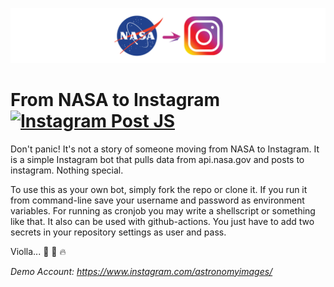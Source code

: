<p align="center">
  <img alt="" style="{max-height: 50px}" src="https://github.com/dreygur/NASA-Insta/raw/python/images/Banner.png">
</p>

# From NASA to Instagram [![Instagram Post JS](https://github.com/dreygur/NASA-Insta/actions/workflows/main.yml/badge.svg)](https://github.com/dreygur/NASA-Insta/actions/workflows/main.yml)
Don't panic! It's not a story of someone moving from NASA to Instagram.
It is a simple Instagram bot that pulls data from api.nasa.gov and posts to instagram. Nothing special.

To use this as your own bot, simply fork the repo or clone it.
If you run it from command-line save your username and password as environment variables. For running as cronjob you may write a shellscript or something like that.
It also can be used with github-actions. You just have to add two secrets in your repository settings as user and pass.

Violla... :beers: :wine_glass: :fire:

_Demo Account: https://www.instagram.com/astronomyimages/_
